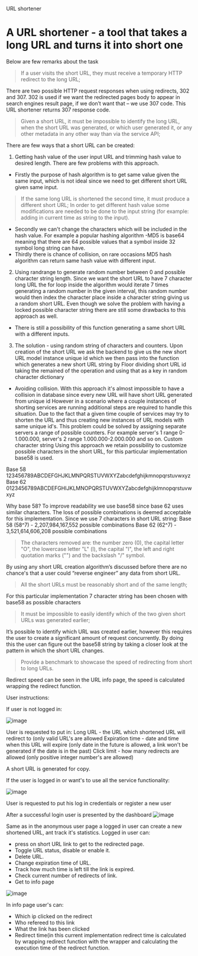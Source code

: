 URL shortener
# A URL shortener -  a tool that takes a long URL and turns it into short one

Below are few remarks about the task
> If a user visits the short URL, they must receive a temporary HTTP redirect to the long URL;

There are two possible HTTP request responses when using redirects, 302 and 307. 302 is used if we want the redirected pages body to appear in search engines result page, if we don’t want that – we use 307 code. This URL shortener returns 307 response code.

> Given a short URL, it must be impossible to identify the long URL, when the short URL was generated, or which user generated it, or any other metadata in any other way than via the service API;

There are few ways that a short URL can be created:
1. Getting hash value of the user input URL and trimming hash value to desired length. There are few problems with this approach. 
  * Firstly the purpose of hash algorithm is to get same value given the same input, which is not ideal since we need to get different short URL 
  given same input.
  > If the same long URL is shortened the second time, it must produce a different short URL;
  In order to get different hash value some modifications are needed to be done to the input string (for example: adding in current time as string to the input).  
  * Secondly we can't change the characters which will be included in the hash value. For example a popular hashing algorithm -MD5 is base64 meaning that there are 64 possible values that a symbol inside 32 symbol long string can have.
  * Thirdly there is chance of collision, on rare occasions MD5 hash algorithm can return same hash value with different input.

2. Using randrange to generate random number between 0 and possible character string length.
Since we want the short URL to have 7 character long URL the for loop inside the algorithm would iterate 7 times generating a random number in the given interval, this random number would then index the character place inside a character string giving us a random short URL.
Even though we solve the problem with having a locked possible character string there are still some drawbacks to this approach as well.

  * There is still a possibility of this function generating a same short URL with a different inputs.

3. The solution - using random string of characters and counters.
Upon creation of the short URL we ask the backend to give us the new short URL model instance unique id which we then pass into the function which generates a new short URL string by Floor dividing short URL id taking the remained of the operation and using that as a key in random character dictionary
  * Avoiding collision. With this approach it's almost impossible to have a collision in database since every new URL will have short URL generated from unique id
  However in a scenario where a couple instances of shorting services are running additional steps are required to handle this situation. Due to the fact that a given time couple of services may try to shorten the URL and thus creating new instances of URL models with same unique id's. This problem could be solved by assigning separate servers a range of possible counters. For example server's 1 range 0-1.000.000, server's 2 range 1.000.000-2.000.000 and so on.
  Custom character string
  Using this approach we retain possibility to customize possible characters in the short URL, for this particular implementation base58 is used. 

  Base 58 123456789ABCDEFGHJKLMNPQRSTUVWXYZabcdefghijkmnopqrstuvwxyz
  Base 62 0123456789ABCDEFGHIJKLMNOPQRSTUVWXYZabcdefghijklmnopqrstuvwxyz

  Why base 58?
  To improve readability we use base58 since base 62 uses similar characters. The loss of possible combinations is deemed acceptable for this implementation. Since we use 7 characters in short URL string:
  Base 58 (58^7) - 2,207,984,167,552 possible combinations
  Base 62 (62^7) - 3,521,614,606,208 possible combinations
  > The characters removed are: the number zero (0), the capital letter "O", the lowercase letter "L" (l), the capital "I", the left and right quotation marks ("") and the backslash "/" symbol. 

By using any short URL creation algorithm’s discussed before there are no chance's that a user could “reverse engineer” any data from short URL.

> All the short URLs must be reasonably short and of the same length; 

For this particular implementation 7 character string has been chosen with base58 as possible characters

> It must be impossible to easily identify which of the two given short URLs was generated earlier;

It’s possible to identify which URL was created earlier, however this requires the user to create a significant amount of request concurrently. By doing this the user can figure out the base58 string by taking a closer look at the pattern in which the short URL changes.



> Provide a benchmark to showcase the speed of redirecting from short to long URLs.

Redirect speed can be seen in the URL info page, the speed is calculated wrapping the redirect function.

User instructions:

If user is not logged in:

![image](https://user-images.githubusercontent.com/65706419/201690395-858816ad-c43a-4348-838f-34404b1a5873.png)

User is requested to put in:
Long URL - the URL which shortened URL will redirect to (only valid URL's are allowed
Expiration time -  date and time when this URL will expire (only date in the future is allowed, a link won't be generated if the date is in the past)
Click limit - how many redirects are allowed (only positive integer number's are allowed)

A short URL is generated for copy.

If the user is logged in or want's to use all the service functionality:

![image](https://user-images.githubusercontent.com/65706419/201691790-267832e1-42c3-4913-b848-8ab90ab2e8b9.png)

User is requested to put his log in credentials or register a new user

After a successful login user is presented by the dashboard
![image](https://user-images.githubusercontent.com/65706419/201692160-78e797d6-7db6-4960-ab8a-87501a9891d8.png)

Same as in the anonymous user page a logged in user can create a new shortened URL, ant track it's statistics.
Logged in user can: 
* press on short URL link to get to the redirected page.
* Toggle URL status, disable or enable it.
* Delete URL.
* Change expiration time of URL.
* Track how much time is left till the link is expired.
* Check current number of redirects of link.
* Get to info page

![image](https://user-images.githubusercontent.com/65706419/201692834-1a04f0eb-0bea-4449-906d-4652cf06241a.png)

In info page user's can:
* Which ip clicked on the redirect
* Who refereed to this link
* What the link has been clicked
* Redirect time(in this current implementation redirect time is calculated by wrapping redirect function with the wrapper and calculating the execution time of the redirect function.

